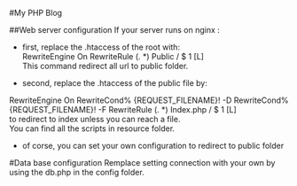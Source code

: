 #My PHP Blog

##Web server configuration
If your server runs on nginx :  
- first, replace the .htaccess of the root with:  
RewriteEngine On
RewriteRule (. *) Public / $ 1 [L]  
This command redirect all url to public folder.  

- second, replace the .htaccess of the public file by:

RewriteEngine On
RewriteCond% {REQUEST_FILENAME}! -D
RewriteCond% {REQUEST_FILENAME}! -F
RewriteRule (. *) Index.php / $ 1 [L]  
to redirect to index unless you can reach a file.    
You can find all the scripts in resource folder.

- of corse, you can set your own configuration to redirect to public folder  

#Data base configuration
Remplace setting connection with your own by using the db.php in the config folder.